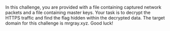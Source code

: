 In this challenge, you are provided with a file containing captured network packets and a file containing master keys. Your task is to decrypt the HTTPS traffic and find the flag hidden within the decrypted data. The target domain for this challenge is mrgray.xyz. Good luck!
